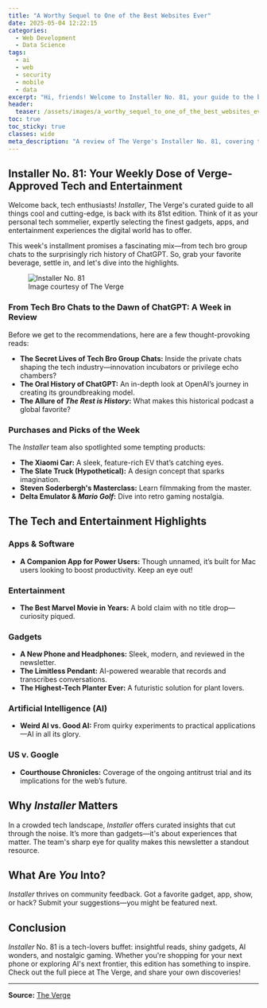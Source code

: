 ```yaml
---
title: "A Worthy Sequel to One of the Best Websites Ever"
date: 2025-05-04 12:22:15
categories:
  - Web Development
  - Data Science
tags:
  - ai
  - web
  - security
  - mobile
  - data
excerpt: "Hi, friends! Welcome to Installer No. 81, your guide to the best and Verge-iest stuff in the world."
header:
  teaser: /assets/images/a_worthy_sequel_to_one_of_the_best_websites_ever_20250504122214.png
toc: true
toc_sticky: true
classes: wide
meta_description: "A review of The Verge's Installer No. 81, covering the latest tech, apps, entertainment, and AI trends. Discover curated recommendations and stay ahead of the curve."
---
```


## Installer No. 81: Your Weekly Dose of Verge-Approved Tech and Entertainment

Welcome back, tech enthusiasts! *Installer*, The Verge's curated guide to all things cool and cutting-edge, is back with its 81st edition. Think of it as your personal tech sommelier, expertly selecting the finest gadgets, apps, and entertainment experiences the digital world has to offer.

This week's installment promises a fascinating mix—from tech bro group chats to the surprisingly rich history of ChatGPT. So, grab your favorite beverage, settle in, and let's dive into the highlights.

<figure>
  <img alt="Installer No. 81" src="https://platform.theverge.com/wp-content/uploads/sites/2/2025/05/Installer-81.png?quality=90&strip=all&crop=0,0,100,100" />
  <figcaption>Image courtesy of The Verge</figcaption>
</figure>

### From Tech Bro Chats to the Dawn of ChatGPT: A Week in Review

Before we get to the recommendations, here are a few thought-provoking reads:

- **The Secret Lives of Tech Bro Group Chats:** Inside the private chats shaping the tech industry—innovation incubators or privilege echo chambers?
- **The Oral History of ChatGPT:** An in-depth look at OpenAI’s journey in creating its groundbreaking model.
- **The Allure of *The Rest is History*:** What makes this historical podcast a global favorite?

### Purchases and Picks of the Week

The *Installer* team also spotlighted some tempting products:

- **The Xiaomi Car:** A sleek, feature-rich EV that’s catching eyes.
- **The Slate Truck (Hypothetical):** A design concept that sparks imagination.
- **Steven Soderbergh's Masterclass:** Learn filmmaking from the master.
- **Delta Emulator & *Mario Golf*:** Dive into retro gaming nostalgia.

## The Tech and Entertainment Highlights

### Apps & Software

- **A Companion App for Power Users:** Though unnamed, it’s built for Mac users looking to boost productivity. Keep an eye out!

### Entertainment

- **The Best Marvel Movie in Years:** A bold claim with no title drop—curiosity piqued.

### Gadgets

- **A New Phone and Headphones:** Sleek, modern, and reviewed in the newsletter.
- **The Limitless Pendant:** AI-powered wearable that records and transcribes conversations.
- **The Highest-Tech Planter Ever:** A futuristic solution for plant lovers.

### Artificial Intelligence (AI)

- **Weird AI vs. Good AI:** From quirky experiments to practical applications—AI in all its glory.

### US v. Google

- **Courthouse Chronicles:** Coverage of the ongoing antitrust trial and its implications for the web’s future.

## Why *Installer* Matters

In a crowded tech landscape, *Installer* offers curated insights that cut through the noise. It’s more than gadgets—it's about experiences that matter. The team's sharp eye for quality makes this newsletter a standout resource.

## What Are *You* Into?

*Installer* thrives on community feedback. Got a favorite gadget, app, show, or hack? Submit your suggestions—you might be featured next.

## Conclusion

*Installer* No. 81 is a tech-lovers buffet: insightful reads, shiny gadgets, AI wonders, and nostalgic gaming. Whether you're shopping for your next phone or exploring AI's next frontier, this edition has something to inspire. Check out the full piece at The Verge, and share your own discoveries!

---

**Source:** [The Verge](https://www.theverge.com/installer-newsletter/660376/one-million-chessboards-raycast-thunderbolts-installer)
